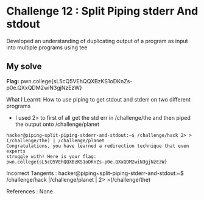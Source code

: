 # Challenge 12 : Split Piping stderr And stdout

Developed an understanding of duplicating output of a program as input into multiple programs using tee

## My solve

**Flag:** pwn.college{sL5cQ5VEhQQXBzKS1oDKnZs-p0e.QXxQDM2wiN3gjNzEzW}

What I Learnt: How to use piping to get stdout and stderr on two different programs

- I used 2> to first of all get the std err in /challenge/the and then piped the output onto /challenge/planet

```
hacker@piping~split-piping-stderr-and-stdout:~$ /challenge/hack 2> >(/challenge/the) | /challenge/planet
Congratulations, you have learned a redirection technique that even experts
struggle with! Here is your flag:
pwn.college{sL5cQ5VEhQQXBzKS1oDKnZs-p0e.QXxQDM2wiN3gjNzEzW}
```

Incorrect Tangents :
hacker@piping~split-piping-stderr-and-stdout:~$ /challenge/hack |/challenge/planet | 2> >(/challenge/the)

References :
None
